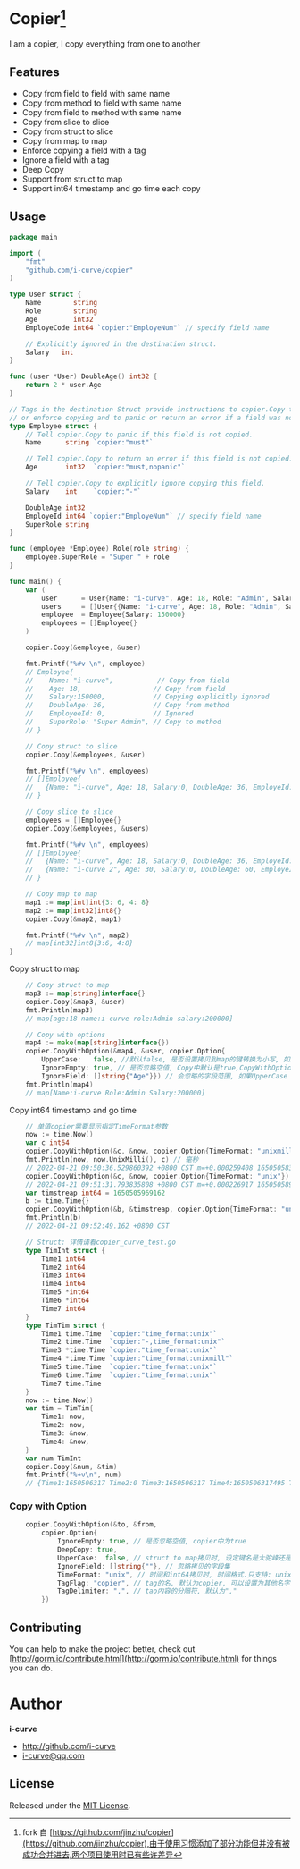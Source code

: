 # Copier[^1]

I am a copier, I copy everything from one to another

## Features

- Copy from field to field with same name
- Copy from method to field with same name
- Copy from field to method with same name
- Copy from slice to slice
- Copy from struct to slice
- Copy from map to map
- Enforce copying a field with a tag
- Ignore a field with a tag
- Deep Copy
- Support from struct to map
- Support int64 timestamp and go time each copy

## Usage

```go
package main

import (
	"fmt"
	"github.com/i-curve/copier"
)

type User struct {
	Name        string
	Role        string
	Age         int32
	EmployeCode int64 `copier:"EmployeNum"` // specify field name

	// Explicitly ignored in the destination struct.
	Salary   int
}

func (user *User) DoubleAge() int32 {
	return 2 * user.Age
}

// Tags in the destination Struct provide instructions to copier.Copy to ignore
// or enforce copying and to panic or return an error if a field was not copied.
type Employee struct {
	// Tell copier.Copy to panic if this field is not copied.
	Name      string `copier:"must"`

	// Tell copier.Copy to return an error if this field is not copied.
	Age       int32  `copier:"must,nopanic"`

	// Tell copier.Copy to explicitly ignore copying this field.
	Salary    int    `copier:"-"`

	DoubleAge int32
	EmployeId int64 `copier:"EmployeNum"` // specify field name
	SuperRole string
}

func (employee *Employee) Role(role string) {
	employee.SuperRole = "Super " + role
}

func main() {
	var (
		user      = User{Name: "i-curve", Age: 18, Role: "Admin", Salary: 200000}
		users     = []User{{Name: "i-curve", Age: 18, Role: "Admin", Salary: 100000}, {Name: "i-curve 2", Age: 30, Role: "Dev", Salary: 60000}}
		employee  = Employee{Salary: 150000}
		employees = []Employee{}
	)

	copier.Copy(&employee, &user)

	fmt.Printf("%#v \n", employee)
	// Employee{
	//    Name: "i-curve",           // Copy from field
	//    Age: 18,                  // Copy from field
	//    Salary:150000,            // Copying explicitly ignored
	//    DoubleAge: 36,            // Copy from method
	//    EmployeeId: 0,            // Ignored
	//    SuperRole: "Super Admin", // Copy to method
	// }

	// Copy struct to slice
	copier.Copy(&employees, &user)

	fmt.Printf("%#v \n", employees)
	// []Employee{
	//   {Name: "i-curve", Age: 18, Salary:0, DoubleAge: 36, EmployeId: 0, SuperRole: "Super Admin"}
	// }

	// Copy slice to slice
	employees = []Employee{}
	copier.Copy(&employees, &users)

	fmt.Printf("%#v \n", employees)
	// []Employee{
	//   {Name: "i-curve", Age: 18, Salary:0, DoubleAge: 36, EmployeId: 0, SuperRole: "Super Admin"},
	//   {Name: "i-curve 2", Age: 30, Salary:0, DoubleAge: 60, EmployeId: 0, SuperRole: "Super Dev"},
	// }

 	// Copy map to map
	map1 := map[int]int{3: 6, 4: 8}
	map2 := map[int32]int8{}
	copier.Copy(&map2, map1)

	fmt.Printf("%#v \n", map2)
	// map[int32]int8{3:6, 4:8}
}
```

Copy struct to map

```go
	// Copy struct to map
	map3 := map[string]interface{}
	copier.Copy(&map3, &user)
	fmt.Println(map3)
	// map[age:18 name:i-curve role:Admin salary:200000]

	// Copy with options
	map4 := make(map[string]interface{})
	copier.CopyWithOption(&map4, &user, copier.Option{
		UpperCase:   false, //默认false, 是否设置拷贝到map的键转换为小写, 如果为true则不进行小写转化
		IgnoreEmpty: true, // 是否忽略空值, Copy中默认是true,CopyWithOption中默认是false,需要显示指定忽略空值
		IgnoreField: []string{"Age"}}) // 会忽略的字段范围, 如果UpperCase 为ture,这里也需要相应大写
	fmt.Println(map4)
	// map[Name:i-curve Role:Admin Salary:200000]
```

Copy int64 timestamp and go time

```go
	// 单值copier需要显示指定TimeFormat参数
	now := time.Now()
	var c int64
	copier.CopyWithOption(&c, &now, copier.Option{TimeFormat: "unixmill"})
	fmt.Println(now, now.UnixMilli(), c) // 毫秒
	// 2022-04-21 09:50:36.529860392 +0800 CST m=+0.000259408 1650505836529 1650505836529
	copier.CopyWithOption(&c, &now, copier.Option{TimeFormat: "unix"}) // 秒
	// 2022-04-21 09:51:31.793835808 +0800 CST m=+0.000226917 1650505891793 1650505891
	var timstreap int64 = 1650505969162
	b := time.Time{}
	copier.CopyWithOption(&b, &timstreap, copier.Option{TimeFormat: "unixmill"})
	fmt.Println(b)
	// 2022-04-21 09:52:49.162 +0800 CST

	// Struct: 详情请看copier_curve_test.go
	type TimInt struct {
		Time1 int64
		Time2 int64
		Time3 int64
		Time4 int64
		Time5 *int64
		Time6 *int64
		Time7 int64
	}
	type TimTim struct {
		Time1 time.Time  `copier:"time_format:unix"`
		Time2 time.Time  `copier:"-,time_format:unix"`
		Time3 *time.Time `copier:"time_format:unix"`
		Time4 *time.Time `copier:"time_format:unixmill"`
		Time5 time.Time  `copier:"time_format:unix"`
		Time6 time.Time  `copier:"time_format:unix"`
		Time7 time.Time
	}
	now := time.Now()
	var tim = TimTim{
		Time1: now,
		Time2: now,
		Time3: &now,
		Time4: &now,
	}
	var num TimInt
	copier.Copy(&num, &tim)
	fmt.Printf("%+v\n", num)
	// {Time1:1650506317 Time2:0 Time3:1650506317 Time4:1650506317495 Time5:<nil> Time6:<nil> Time7:0}
```

### Copy with Option

```go
	copier.CopyWithOption(&to, &from,
		copier.Option{
			IgnoreEmpty: true, // 是否忽略空值, copier中为true
			DeepCopy: true,
			UpperCase:  false, // struct to map拷贝时, 设定键名是大驼峰还是下划线小写
			IgnoreField: []string{""}, // 忽略拷贝的字段集
			TimeFormat: "unix", // 时间和int64拷贝时, 时间格式.只支持: unix(秒), unixmill(毫秒)
			TagFlag: "copier", // tag的名, 默认为copier, 可以设置为其他名字如:json
			TagDelimiter: ",", // tao内容的分隔符, 默认为","
		})
```

## Contributing

You can help to make the project better, check out [http://gorm.io/contribute.html](http://gorm.io/contribute.html) for things you can do.

# Author

**i-curve**

- <http://github.com/i-curve>
- <i-curve@qq.com>

## License

Released under the [MIT License](https://github.com/i-curve/copier/blob/master/License).

[^1]: fork 自 [https://github.com/jinzhu/copier](https://github.com/jinzhu/copier),由于使用习惯添加了部分功能但并没有被成功合并进去,两个项目使用时已有些许差异
